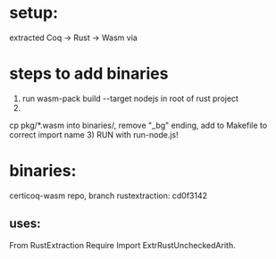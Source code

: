 # setup:
extracted Coq -> Rust -> Wasm via

# steps to add binaries
1) run
wasm-pack build --target nodejs
in root of rust project
2)
cp pkg/*.wasm into binaries/, remove "_bg" ending, add to Makefile to correct import name
3) RUN with run-node.js!

# binaries:
certicoq-wasm repo, branch rustextraction: cd0f3142
## uses:
From RustExtraction Require Import ExtrRustUncheckedArith.
